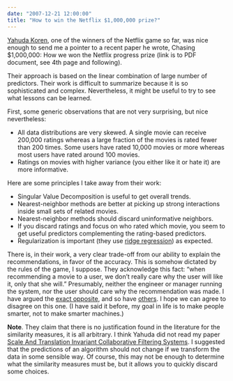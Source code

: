 ```yaml
---
date: "2007-12-21 12:00:00"
title: "How to win the Netflix $1,000,000 prize?"
---
```




[Yahuda Koren](http://www.research.att.com/~yehuda/), one of the winners of the Netflix game so far, was nice enough to send me a pointer to a recent paper he wrote, Chasing $1,000,000: How we won the Netflix progress prize (link is to PDF document, see 4th page and following).

Their approach is based on the linear combination of large number of predictors. Their work is difficult to summarize because it is so sophisticated and complex. Nevertheless, it might be useful to try to see what lessons can be learned.

First, some generic observations that are not very surprising, but nice nevertheless:

- All data distributions are very skewed. A single movie can receive 200,000 ratings whereas a large fraction of the movies is rated fewer than 200 times. Some users have rated 10,000 movies or more whereas most users have rated around 100 movies.
- Ratings on movies with higher variance (you either like it or hate it) are more informative. 


Here are some principles I take away from their work:

- Singular Value Decomposition is useful to get overall trends. 
- Nearest-neighbor methods are better at picking up strong interactions inside small sets of related movies. 
- Nearest-neighbor methods should discard uninformative neighbors. 
- If you discard ratings and focus on who rated which movie, you seem to get useful predictors complementing the rating-based predictors. 
- Regularization is important (they use [ridge regression](https://en.wikipedia.org/wiki/Ridge_regression)) as expected.


There is, in their work, a very clear trade-off from our ability to explain the recommendations, in favor of the accuracy. This is somehow dictated by the rules of the game, I suppose. They acknowledge this fact: &ldquo;when recommending a movie to a user, we don&rsquo;t really care why the user will like it, only that she will.&rdquo; Presumably, neither the engineer or manager running the system, nor the user should care why the recommendation was made. I have argued the [exact opposite](http://arxiv.org/abs/cs/0702144), and so have [others](http://portal.acm.org/citation.cfm?id=358916.358995). I hope we can agree to disagree on this one. (I have said it before, my goal in life is to make people smarter, not to make smarter machines.)

__Note__. They claim that there is no justification found in the literature for the similarity measures, it is all arbitrary. I think Yahuda did not read my paper [Scale And Translation Invariant Collaborative Filtering Systems](http://www.daniel-lemire.com/fr/documents/publications/sti_nrc.pdf). I suggested that the predictions of an algorithm should not change if we transform the data in some sensible way. Of course, this may not be enough to determine what the similarity measures must be, but it allows you to quickly discard some choices.

